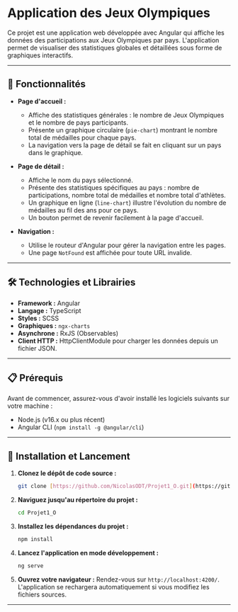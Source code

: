 # Application des Jeux Olympiques

Ce projet est une application web développée avec Angular qui affiche les données des participations aux Jeux Olympiques par pays. L'application permet de visualiser des statistiques globales et détaillées sous forme de graphiques interactifs.

---

## 🌟 Fonctionnalités

* **Page d'accueil :**
  * Affiche des statistiques générales : le nombre de Jeux Olympiques et le nombre de pays participants.
  * Présente un graphique circulaire (`pie-chart`) montrant le nombre total de médailles pour chaque pays.
  * La navigation vers la page de détail se fait en cliquant sur un pays dans le graphique.

* **Page de détail :**
  * Affiche le nom du pays sélectionné.
  * Présente des statistiques spécifiques au pays : nombre de participations, nombre total de médailles et nombre total d'athlètes.
  * Un graphique en ligne (`line-chart`) illustre l'évolution du nombre de médailles au fil des ans pour ce pays.
  * Un bouton permet de revenir facilement à la page d'accueil.

* **Navigation :**
  * Utilise le routeur d'Angular pour gérer la navigation entre les pages.
  * Une page `NotFound` est affichée pour toute URL invalide.

---

## 🛠️ Technologies et Librairies

* **Framework :** Angular
* **Langage :** TypeScript
* **Styles :** SCSS
* **Graphiques :** `ngx-charts`
* **Asynchrone :** RxJS (Observables)
* **Client HTTP :** HttpClientModule pour charger les données depuis un fichier JSON.

---

## 📋 Prérequis

Avant de commencer, assurez-vous d'avoir installé les logiciels suivants sur votre machine :
* Node.js (v16.x ou plus récent)
* Angular CLI (`npm install -g @angular/cli`)

---

## 🚀 Installation et Lancement

1.  **Clonez le dépôt de code source :**
    ```bash
    git clone [https://github.com/NicolasODT/Projet1_O.git](https://github.com/NicolasODT/Projet1_O.git)
    ```

2.  **Naviguez jusqu'au répertoire du projet :**
    ```bash
    cd Projet1_O
    ```

3.  **Installez les dépendances du projet :**
    ```bash
    npm install
    ```

4.  **Lancez l'application en mode développement :**
    ```bash
    ng serve
    ```

5.  **Ouvrez votre navigateur :**
    Rendez-vous sur `http://localhost:4200/`. L'application se rechargera automatiquement si vous modifiez les fichiers sources.

---

